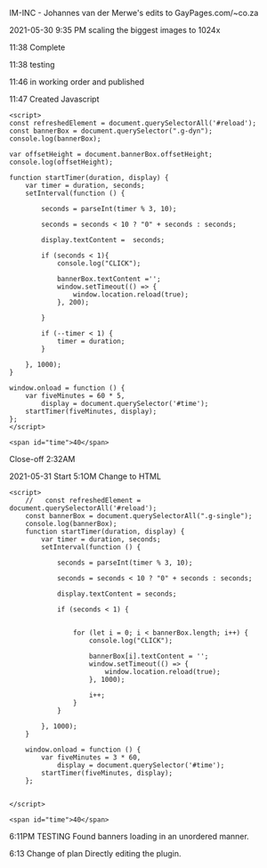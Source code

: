IM-INC - Johannes van der Merwe's edits to GayPages.com/~co.za

2021-05-30
9:35 PM scaling the biggest images to 1024x

11:38 Complete

11:38 testing

11:46 in working order and published

11:47 Created Javascript 

```JS
<script>
const refreshedElement = document.querySelectorAll('#reload');
const bannerBox = document.querySelector(".g-dyn");
console.log(bannerBox);

var offsetHeight = document.bannerBox.offsetHeight;
console.log(offsetHeight);

function startTimer(duration, display) {
    var timer = duration, seconds;
    setInterval(function () {
   
        seconds = parseInt(timer % 3, 10);

        seconds = seconds < 10 ? "0" + seconds : seconds;

        display.textContent =  seconds;

        if (seconds < 1){
            console.log("CLICK");

            bannerBox.textContent ='';
            window.setTimeout(() => {
                window.location.reload(true);
            }, 200);

        }

        if (--timer < 1) {
            timer = duration;
        }

    }, 1000);
}

window.onload = function () {
    var fiveMinutes = 60 * 5,
        display = document.querySelector('#time');
    startTimer(fiveMinutes, display);
};
</script>

<span id="time">40</span>
```

Close-off 2:32AM

2021-05-31
Start 5:1OM Change to HTML
```
<script>
    //   const refreshedElement = document.querySelectorAll('#reload');
    const bannerBox = document.querySelectorAll(".g-single");
    console.log(bannerBox);
    function startTimer(duration, display) {
        var timer = duration, seconds;
        setInterval(function () {

            seconds = parseInt(timer % 3, 10);

            seconds = seconds < 10 ? "0" + seconds : seconds;

            display.textContent = seconds;

            if (seconds < 1) {


                for (let i = 0; i < bannerBox.length; i++) {
                    console.log("CLICK");

                    bannerBox[i].textContent = '';
                    window.setTimeout(() => {
                        window.location.reload(true);
                    }, 1000);

                    i++;
                }
            }

        }, 1000);
    }

    window.onload = function () {
        var fiveMinutes = 3 * 60,
            display = document.querySelector('#time');
        startTimer(fiveMinutes, display);
    };


</script>

<span id="time">40</span>
```
6:11PM TESTING
Found banners loading in an unordered manner.

6:13 Change of plan 
Directly editing the plugin.
